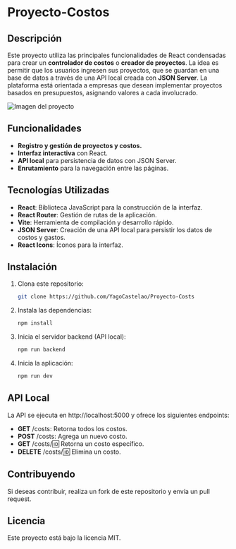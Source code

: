 # Proyecto-Costos

## Descripción
Este proyecto utiliza las principales funcionalidades de React condensadas para crear un **controlador de costos** o **creador de proyectos**. La idea es permitir que los usuarios ingresen sus proyectos, que se guardan en una base de datos a través de una API local creada con **JSON Server**. La plataforma está orientada a empresas que desean implementar proyectos basados en presupuestos, asignando valores a cada involucrado.

![Imagen del proyecto](https://imgur.com/a/hjTC2cZ)

## Funcionalidades
- **Registro y gestión de proyectos y costos.**
- **Interfaz interactiva** con React.
- **API local** para persistencia de datos con JSON Server.
- **Enrutamiento** para la navegación entre las páginas.

## Tecnologías Utilizadas
- **React**: Biblioteca JavaScript para la construcción de la interfaz.
- **React Router**: Gestión de rutas de la aplicación.
- **Vite**: Herramienta de compilación y desarrollo rápido.
- **JSON Server**: Creación de una API local para persistir los datos de costos y gastos.
- **React Icons**: Íconos para la interfaz.

## Instalación
1. Clona este repositorio:
   ```bash
   git clone https://github.com/YagoCastelao/Proyecto-Costs
   
2. Instala las dependencias:
   ```bash
   npm install

3. Inicia el servidor backend (API local):
   ```bash
   npm run backend

4. Inicia la aplicación:
   ```bash
   npm run dev

## API Local
La API se ejecuta en http://localhost:5000 y ofrece los siguientes endpoints:

- **GET** /costs: Retorna todos los costos.
- **POST** /costs: Agrega un nuevo costo.
- **GET** /costs/:id: Retorna un costo específico.
- **DELETE** /costs/:id: Elimina un costo.

## Contribuyendo
Si deseas contribuir, realiza un fork de este repositorio y envía un pull request.

## Licencia
Este proyecto está bajo la licencia MIT.

